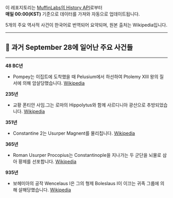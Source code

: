 

이 레포지토리는 [MuffinLabs의 History API](https://history.muffinlabs.com/date)로부터  
**매일 00:00(KST)** 기준으로 데이터를 가져와 자동으로 업데이트됩니다.

5개의 주요 역사적 사건이 한국어로 번역되어 요약되며, 원본 출처는 Wikipedia입니다.

---

## 📅 과거 **September 28**에 일어난 주요 사건들

---
**48 BC년**
- Pompey는 이집트에 도착했을 때 Pelusium에서 하선하여 Ptolemy XIII 왕의 질서에 의해 암살당했습니다.  [Wikipedia](https://wikipedia.org/wiki/Pompey)

**235년**
- 교황 폰티안 사임.그는 로마의 Hippolytus와 함께 사르디니아 광산으로 추방되었습니다.  [Wikipedia](https://wikipedia.org/wiki/Pope_Pontian)

**351년**
- Constantine 2는 Usurper Magnent를 물리칩니다.  [Wikipedia](https://wikipedia.org/wiki/Battle_of_Mursa_Major)

**365년**
- Roman Usurper Procopius는 Constantinople을 지나가는 두 군단을 뇌물로 삼아 황제를 선포합니다.  [Wikipedia](https://wikipedia.org/wiki/Procopius_(usurper))

**935년**
- 보헤미아의 공작 Wencelaus I은 그의 형제 Boleslaus I이 이끄는 귀족 그룹에 의해 살해당했습니다.  [Wikipedia](https://wikipedia.org/wiki/Wenceslaus_I,_Duke_of_Bohemia)
